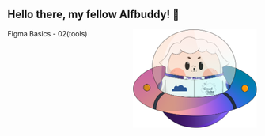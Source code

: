 ## Hello there, my fellow Alfbuddy! 💖

<img align="right" width="250px" src="../../assets/alf/alf-ufo.png">

<p>Figma Basics - 02(tools)</p>
<a href="https://www.figma.com/file/dzFqgscQGDFO4RyIyHOOTy/AWSCC-Figma-Workshop%3A-Basics-(Community)?type=design&node-id=5%3A1668&mode=design&t=787Yd7mOmMpC1WPJ-1">